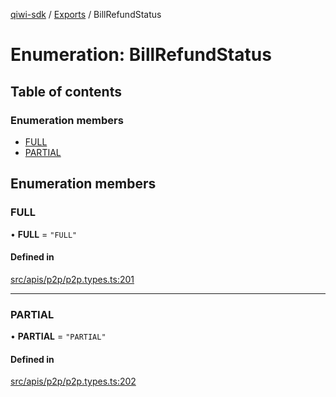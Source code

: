 [qiwi-sdk](../README.md) / [Exports](../modules.md) / BillRefundStatus

# Enumeration: BillRefundStatus

## Table of contents

### Enumeration members

- [FULL](BillRefundStatus.md#full)
- [PARTIAL](BillRefundStatus.md#partial)

## Enumeration members

### FULL

• **FULL** = `"FULL"`

#### Defined in

[src/apis/p2p/p2p.types.ts:201](https://github.com/AlexXanderGrib/node-qiwi-sdk/blob/16c3ee8/src/apis/p2p/p2p.types.ts#L201)

___

### PARTIAL

• **PARTIAL** = `"PARTIAL"`

#### Defined in

[src/apis/p2p/p2p.types.ts:202](https://github.com/AlexXanderGrib/node-qiwi-sdk/blob/16c3ee8/src/apis/p2p/p2p.types.ts#L202)
